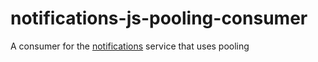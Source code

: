 # notifications-js-pooling-consumer
A consumer for the [notifications](https://github.com/samfcmc/bennu-notifications) service that uses pooling
